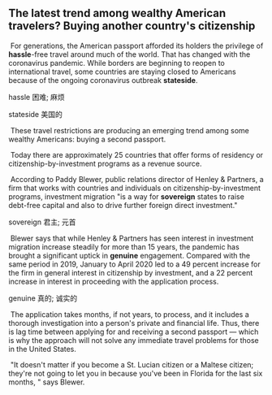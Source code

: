 ## The latest trend among wealthy American travelers? Buying another country's citizenship

​		For generations, the American passport afforded its holders the privilege of **hassle**-free travel around much of the world. That has changed with the coronavirus pandemic. While borders are beginning to reopen to international travel, some countries are staying closed to Americans because of the ongoing coronavirus outbreak **stateside**.

hassle  困难; 麻烦

stateside  美国的

​		These travel restrictions are producing an emerging trend among some wealthy Americans: buying a second passport.

​		Today there are approximately 25 countries that offer forms of residency or citizenship-by-investment programs as a revenue source.

​		According to Paddy Blewer, public relations director of Henley & Partners, a firm that works with countries and individuals on citizenship-by-investment programs, investment migration "is a way for **sovereign** states to raise debt-free capital and also to drive further foreign direct investment."

sovereign  君主; 元首

​		Blewer says that while Henley & Partners has seen interest in investment migration increase steadily for more than 15 years, the pandemic has brought a significant uptick in **genuine** engagement. Compared with the same period in 2019, January to April 2020 led to a 49 percent increase for the firm in general interest in citizenship by investment, and a 22 percent increase in interest in proceeding with the application process.

genuine  真的; 诚实的

​		The application takes months, if not years, to process, and it includes a thorough investigation into a person's private and financial life. Thus, there is lag time between applying for and receiving a second passport — which is why the approach will not solve any immediate travel problems for those in the United States.

​		"It doesn't matter if you become a St. Lucian citizen or a Maltese citizen; they're not going to let you in because you've been in Florida for the last six months, " says Blewer.